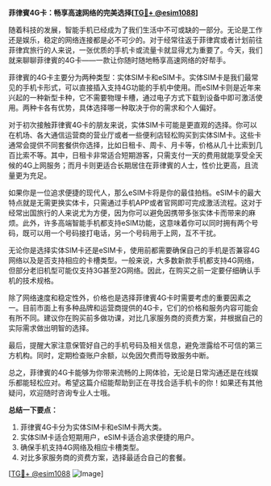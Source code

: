 **菲律賓4G卡：畅享高速网络的完美选择[[TG💪+ @esim1088](https://t.me/s/esim1088)]**

随着科技的发展，智能手机已经成为了我们生活中不可或缺的一部分。无论是工作还是娱乐，稳定的网络连接都是必不可少的。对于经常往返于菲律宾或者计划前往菲律宾旅行的人来说，一张优质的手机卡或流量卡就显得尤为重要了。今天，我们就来聊聊菲律賓的4G卡——一款让你随时随地畅享高速网络的好帮手。

菲律賓的4G卡主要分为两种类型：实体SIM卡和eSIM卡。实体SIM卡是我们最常见的手机卡形式，可以直接插入支持4G功能的手机中使用。而eSIM卡则是近年来兴起的一种新型卡种，它不需要物理卡槽，通过电子方式下载到设备中即可激活使用。两种卡各有优势，具体选择哪一种取决于你的需求和个人偏好。

对于初次接触菲律賓4G卡的朋友来说，实体SIM卡可能是更直观的选择。你可以在机场、各大通信运营商的营业厅或者一些便利店轻松购买到实体SIM卡。这些卡通常会提供不同套餐供你选择，比如日租卡、周卡、月卡等，价格从几十比索到几百比索不等。其中，日租卡非常适合短期游客，只需支付一天的费用就能享受全天候的4G上网服务；而月卡则更适合长期居住在菲律賓的人士，性价比更高，且流量更为充足。

如果你是一位追求便捷的现代人，那么eSIM卡将是你的最佳拍档。eSIM卡的最大特点就是无需更换实体卡，只需通过手机APP或者官网即可完成激活流程。这对于经常出国旅行的人来说尤为方便，因为你可以避免因携带多张实体卡而带来的麻烦。此外，许多高端智能手机都支持eSIM功能，这意味着你可以同时拥有两个号码，既可以用一个号码接打电话，另一个号码用于上网，互不干扰。

无论你是选择实体SIM卡还是eSIM卡，使用前都需要确保自己的手机是否兼容4G网络以及是否支持相应的卡槽类型。一般来说，大多数新款手机都支持4G网络，但部分老旧机型可能仅支持3G甚至2G网络。因此，在购买之前一定要仔细确认手机的技术规格。

除了网络速度和稳定性外，价格也是选择菲律賓4G卡时需要考虑的重要因素之一。目前市面上有多种品牌和运营商提供的4G卡，它们的价格和服务内容可能会有所不同。建议你在购买前多做功课，对比几家服务商的资费方案，并根据自己的实际需求做出明智的选择。

最后，提醒大家注意保管好自己的手机号码及相关信息，避免泄露给不可信的第三方机构。同时，定期检查账户余额，以免因欠费而导致服务中断。

总之，菲律賓的4G卡能够为你带来流畅的上网体验，无论是日常沟通还是在线娱乐都能轻松应对。希望这篇介绍能帮助到正在寻找合适手机卡的你！如果还有其他疑问，欢迎随时咨询专业人士哦。

**总结一下要点：**
1. 菲律賓4G卡分为实体SIM卡和eSIM卡两大类。
2. 实体SIM卡适合短期用户，eSIM卡适合追求便捷的用户。
3. 确保手机支持4G网络及相应卡槽类型。
4. 对比多家服务商的资费方案，选择最适合自己的套餐。

[[TG💪+ @esim1088](https://t.me/s/esim1088) ![Image](https://i.postimg.cc/4NQfJmqS/Snipaste-2025-05-13-00-14-12.png)]